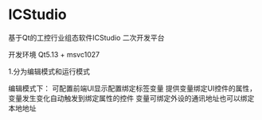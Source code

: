 # ICStudio
基于Qt的工控行业组态软件ICStudio
二次开发平台

开发环境 Qt5.13 + msvc1027

1.分为编辑模式和运行模式

编辑模式下：
    可配置前端UI显示配置绑定标签变量
	提供变量绑定UI控件的属性，变量发生变化自动触发到绑定属性的控件
	变量可绑定外设的通讯地址也可以绑定本地地址
